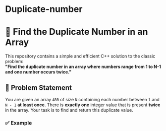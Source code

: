 # Duplicate-number
# 🔁 Find the Duplicate Number in an Array

This repository contains a simple and efficient C++ solution to the classic problem:  
**"Find the duplicate number in an array where numbers range from 1 to N-1 and one number occurs twice."**

## 📘 Problem Statement

You are given an array `ARR` of size `N` containing each number between `1` and `N - 1` **at least once**. There is **exactly one** integer value that is present **twice** in the array. Your task is to find and return this duplicate value.

### ✅ Example


